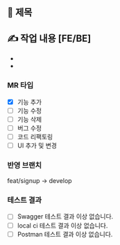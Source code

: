 ## 📄 제목

## ✍ 작업 내용 [FE/BE]

-
-

### MR 타입

- [x] 기능 추가
- [ ] 기능 수정
- [ ] 기능 삭제
- [ ] 버그 수정
- [ ] 코드 리팩토링
- [ ] UI 추가 및 변경

### 반영 브랜치

feat/signup -> develop

### 테스트 결과

- [ ] Swagger 테스트 결과 이상 없습니다.
- [ ] local ci 테스트 결과 이상 없습니다.
- [ ] Postman 테스트 결과 이상 없습니다.
